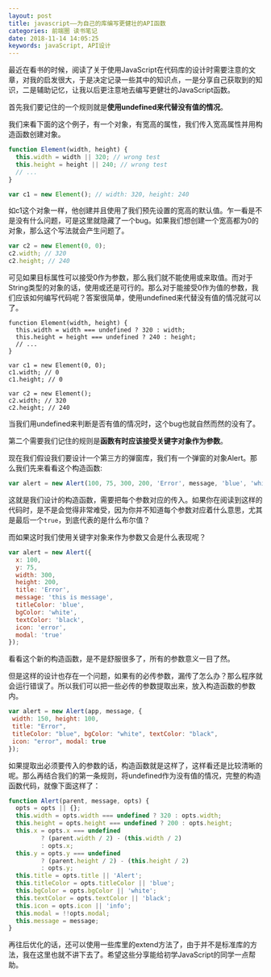 ```yaml
---
layout: post
title: javascript——为自己的库编写更健壮的API函数
categories: 前端圈 读书笔记
date: 2018-11-14 14:05:25
keywords: javaScript, API设计
---
```


最近在看书的时候，阅读了关于使用JavaScript在代码库的设计时需要注意的文章，对我的启发很大，于是决定记录一些其中的知识点，一是分享自己获取到的知识，二是辅助记忆，让我以后更注意地去编写更健壮的JavaScript函数。

首先我们要记住的一个规则就是**使用undefined来代替没有值的情况**。

<!--more-->

我们来看下面的这个例子，有一个对象，有宽高的属性，我们传入宽高属性并用构造函数创建对象。

```js
function Element(width, height) {
  this.width = width || 320; // wrong test
  this.height = height || 240; // wrong test
  // ...
}

var c1 = new Element(); // width: 320, height: 240
```

如c1这个对象一样，他创建并且使用了我们预先设置的宽高的默认值。乍一看是不是没有什么问题，可是这里就隐藏了一个bug。如果我们想创建一个宽高都为0的对象，那么这个写法就会产生问题了。


```js
var c2 = new Element(0, 0);
c2.width; // 320
c2.height; // 240
```

可见如果目标属性可以接受0作为参数，那么我们就不能使用或来取值。而对于String类型的对象的话，使用或还是可行的。那么对于能接受0作为值的参数，我们应该如何编写代码呢？答案很简单，使用undefined来代替没有值的情况就可以了。

```
function Element(width, height) {
  this.width = width === undefined ? 320 : width;
  this.height = height === undefined ? 240 : height;
  // ...
}

var c1 = new Element(0, 0);
c1.width; // 0
c1.height; // 0

var c2 = new Element();
c2.width; // 320
c2.height; // 240
```

当我们用undefined来判断是否有值的情况时，这个bug也就自然而然的没有了。

第二个需要我们记住的规则是**函数有时应该接受关键字对象作为参数**。

现在我们假设我们要设计一个第三方的弹窗库，我们有一个弹窗的对象Alert。那么我们先来看看这个构造函数:

```js
var alert = new Alert(100, 75, 300, 200, 'Error', message, 'blue', 'white', 'black', 'error', true);
```

这就是我们设计的构造函数，需要把每个参数对应的传入。如果你在阅读到这样的代码时，是不是会觉得非常难受，因为你并不知道每个参数对应着什么意思，尤其是最后一个`true`，到底代表的是什么布尔值？

而如果这时我们使用关键字对象来作为参数又会是什么表现呢？

```js
var alert = new Alert({
  x: 100,
  y: 75,
  width: 300,
  height: 200,
  title: 'Error',
  message: 'this is message',
  titleColor: 'blue',
  bgColor: 'white',
  textColor: 'black',
  icon: 'error',
  modal: 'true'
});
```

看看这个新的构造函数，是不是舒服很多了，所有的参数意义一目了然。

但是这样的设计也存在一个问题，如果有的必传参数，漏传了怎么办？那么程序就会运行错误了。所以我们可以把一些必传的参数提取出来，放入构造函数的参数内。

```js
var alert = new Alert(app, message, {
 width: 150, height: 100,
 title: "Error",
 titleColor: "blue", bgColor: "white", textColor: "black",
 icon: "error", modal: true
});
```

如果提取出必须要传入的参数的话，构造函数就是这样了，这样看还是比较清晰的呢。那么再结合我们的第一条规则，将undefined作为没有值的情况，完整的构造函数代码，就像下面这样了：

```js
function Alert(parent, message, opts) {
  opts = opts || {};
  this.width = opts.width === undefined ? 320 : opts.width;
  this.height = opts.height === undefined ? 200 : opts.height;
  this.x = opts.x === undefined
         ? (parent.width / 2) - (this.width / 2)
         : opts.x;
  this.y = opts.y === undefined
         ? (parent.height / 2) - (this.height / 2)
         : opts.y;
  this.title = opts.title || 'Alert';
  this.titleColor = opts.titleColor || 'blue';
  this.bgColor = opts.bgColor || 'white';
  this.textColor = opts.textColor || 'black';
  this.icon = opts.icon || 'info';
  this.modal = !!opts.modal;
  this.message = message;
}
```

再往后优化的话，还可以使用一些库里的extend方法了，由于并不是标准库的方法，我在这里也就不讲下去了。希望这些分享能给初学JavaScript的同学一点帮助。
